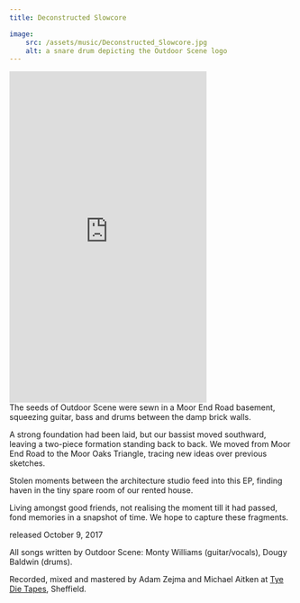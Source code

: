 ```yaml
---
title: Deconstructed Slowcore

image:
    src: /assets/music/Deconstructed_Slowcore.jpg
    alt: a snare drum depicting the Outdoor Scene logo
---
```

<section class = "centered">
<iframe style="border: 0; width: 350px; height: 588px;" src="https://bandcamp.com/EmbeddedPlayer/album=1559353288/size=large/bgcol=333333/linkcol=ffffff/transparent=true/" seamless><a href="https://outdoorscene.bandcamp.com/album/deconstructed-slowcore">Deconstructed Slowcore by Outdoor Scene</a></iframe>
</section>
<section class = "narrow" markdown=1>
The seeds of Outdoor Scene were sewn in a Moor End Road basement, squeezing guitar, bass and drums between the damp brick walls.

A strong foundation had been laid, but our bassist moved southward, leaving a two-piece formation standing back to back. We moved from Moor End Road to the Moor Oaks Triangle, tracing new ideas over previous sketches.

Stolen moments between the architecture studio feed into this EP, finding haven in the tiny spare room of our rented house.

Living amongst good friends, not realising the moment till it had passed, fond memories in a snapshot of time. We hope to capture these fragments.

released October 9, 2017

All songs written by Outdoor Scene: Monty Williams (guitar/vocals), Dougy Baldwin (drums).

Recorded, mixed and mastered by Adam Zejma and Michael Aitken at [Tye Die Tapes][website], Sheffield.

[website]: https://tyedietapes.bandcamp.com/